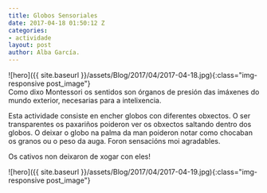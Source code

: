 ```yaml
---
title: Globos Sensoriales
date: 2017-04-18 01:50:12 Z
categories:
- actividade
layout: post
author: Alba García.
---
```


![hero]({{ site.baseurl }}/assets/Blog/2017/04/2017-04-18.jpg){:class="img-responsive post_image"}
<br>
Como dixo Montessori os sentidos son órganos de presión das imáxenes do mundo exterior, necesarias para a intelixencia.

Esta actividade consiste en encher globos con diferentes obxectos. O ser transparentes os paxariños poideron ver os obxectos saltando dentro dos globos.
O deixar o globo na palma da man poideron notar como chocaban os granos ou o peso da auga.
Foron sensacións moi agradables.

Os cativos non deixaron de xogar con eles!

![hero]({{ site.baseurl }}/assets/Blog/2017/04/2017-04-19.jpg){:class="img-responsive post_image"}
<br>



